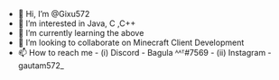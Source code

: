 - 👋 Hi, I’m @Gixu572
- 👀 I’m interested in Java, C ,C++
- 🌱 I’m currently learning the above
- 💞️ I’m looking to collaborate on Minecraft Client Development
- 📫 How to reach me 
      - (i) Discord - Bagula ᴬᴬᵀ#7569
      - (ii) Instagram - gautam572_

<!---
Gixu572/Gixu572 is a ✨ special ✨ repository because its `README.md` (this file) appears on your GitHub profile.
You can click the Preview link to take a look at your changes.
--->
